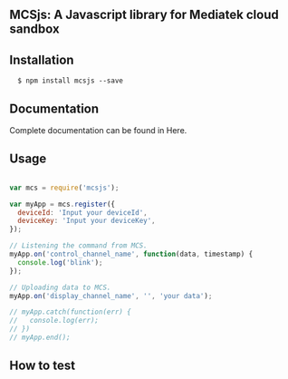 ## MCSjs: A Javascript library for Mediatek cloud sandbox


## Installation

```
  $ npm install mcsjs --save
```

## Documentation

Complete documentation can be found in Here.

## Usage

```js

var mcs = require('mcsjs');

var myApp = mcs.register({
  deviceId: 'Input your deviceId',
  deviceKey: 'Input your deviceKey',
});

// Listening the command from MCS.
myApp.on('control_channel_name', function(data, timestamp) {
  console.log('blink');
});

// Uploading data to MCS.
myApp.on('display_channel_name', '', 'your data');

// myApp.catch(function(err) {
//   console.log(err);
// })
// myApp.end();

```

## How to test
